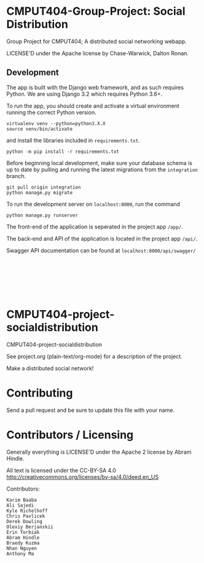 # CMPUT404-Group-Project: Social Distribution

Group Project for CMPUT404; A distributed social networking webapp.

LICENSE'D under the Apache license by Chase-Warwick, Dalton Ronan.

## Development

The app is built with the Django web framework, and as such requires Python. We are using Django 3.2 which requires Python 3.6+.

To run the app, you should create and activate a virtual environment running the correct Python version.

```
virtualenv venv --python=python3.X.X
source venv/bin/activate
```

and install the libraries included in `requirements.txt`.

```
python -m pip install -r requirements.txt
``` 

Before beginning local development, make sure your database schema is up to date by pulling and running the latest migrations from the `integration` branch.
```
git pull origin integration
python manage.py migrate
```

To run the development server on `localhost:8000`, run the command
```
python manage.py runserver
```

The front-end of the application is seperated in the project app `/app/`.

The back-end and API of the application is located in the project app `/api/`.

Swagger API documentation can be found at `localhost:8000/api/swagger/`
<br>
<br>
<br>
<br>
<br>
<br>
<br>


CMPUT404-project-socialdistribution
===================================

CMPUT404-project-socialdistribution

See project.org (plain-text/org-mode) for a description of the project.

Make a distributed social network!

Contributing
============

Send a pull request and be sure to update this file with your name.

Contributors / Licensing
========================

Generally everything is LICENSE'D under the Apache 2 license by Abram Hindle.

All text is licensed under the CC-BY-SA 4.0 http://creativecommons.org/licenses/by-sa/4.0/deed.en_US

Contributors:

    Karim Baaba
    Ali Sajedi
    Kyle Richelhoff
    Chris Pavlicek
    Derek Dowling
    Olexiy Berjanskii
    Erin Torbiak
    Abram Hindle
    Braedy Kuzma
    Nhan Nguyen 
    Anthony Ma
